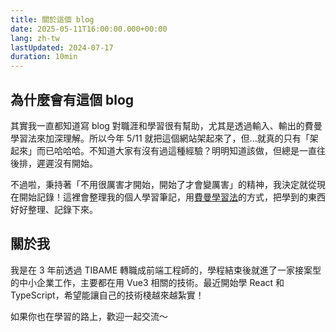 ```yaml
---
title: 關於這個 blog
date: 2025-05-11T16:00:00.000+00:00
lang: zh-tw
lastUpdated: 2024-07-17
duration: 10min
---
```


## 為什麼會有這個 blog

其實我一直都知道寫 blog 對職涯和學習很有幫助，尤其是透過輸入、輸出的費曼學習法來加深理解。所以今年 5/11 就把這個網站架起來了，但...就真的只有「架起來」而已哈哈哈。不知道大家有沒有過這種經驗？明明知道該做，但總是一直往後排，遲遲沒有開始。

不過啦，秉持著「不用很厲害才開始，開始了才會變厲害」的精神，我決定就從現在開始記錄！這裡會整理我的個人學習筆記，用[費曼學習法](https://thinkstroll.medium.com/%E4%B8%96%E4%B8%8A%E6%9C%80%E5%BC%B7%E8%B2%BB%E6%9B%BC%E5%AD%B8%E7%BF%92%E6%B3%95-3%E5%80%8B%E6%AD%A5%E9%A9%9F7%E5%88%86%E9%90%98%E5%AD%B8%E6%87%82-%E9%82%84%E6%9C%891%E5%80%8B%E4%BD%A0%E4%B8%8D%E7%9F%A5%E9%81%93%E7%9A%84%E8%A8%A3%E7%AB%85-5805bf24d912)的方式，把學到的東西好好整理、記錄下來。

## 關於我

我是在 3 年前透過 TIBAME 轉職成前端工程師的，學程結束後就進了一家接案型的中小企業工作，主要都在用 Vue3 相關的技術。最近開始學 React 和 TypeScript，希望能讓自己的技術棧越來越紮實！

如果你也在學習的路上，歡迎一起交流～
